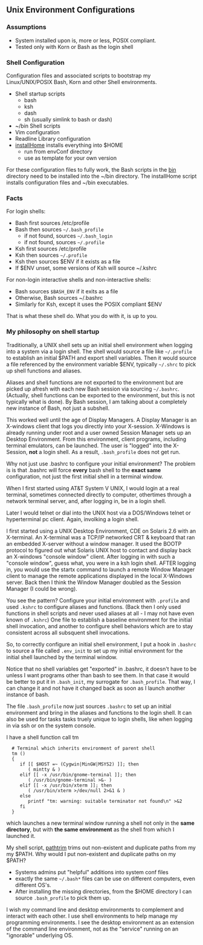 ## Unix Environment Configurations
###  Assumptions
* System installed upon is, more or less, POSIX compliant.
* Tested only with Korn or Bash as the login shell
### Shell Configuration
Configuration files and associated scripts to bootstrap
my Linux/UNIX/POSIX Bash, Korn and other Shell environments.
* Shell startup scripts
  * bash
  * ksh
  * dash
  * sh (usually simlink to bash or dash)
* ~/bin Shell scripts
* Vim configuration
* Readline Library configuration
* [installHome](installHome) installs everything into $HOME
  * run from envConf directory
  * use as template for your own version

For these configuration files to fully work, the Bash
scripts in the [bin](bin) directory need to be installed into
the ~/bin directory.  The installHome script installs
configuration files and ~/bin executables.

### Facts
For login shells:
* Bash first sources /etc/profile
* Bash then sources `~/.bash_profile`
  * if not found, sources `~/.bash_login`
  * if not found, sources `~/.profile`
* Ksh first sources /etc/profile
* Ksh then sources `~/.profile`
* Ksh then sources $ENV if it exists as a file
* If $ENV unset, some versions of Ksh will source ~/.kshrc

For non-login interactive shells and non-interactive shells:
* Bash sources `$BASH_ENV` if it exits as a file
* Otherwise, Bash sources ~/.bashrc
* Similarly for Ksh, except it uses the POSIX compliant $ENV

That is what these shell do.  What you do with it, is up to you.

### My philosophy on shell startup
Traditionally, a UNIX shell sets up an initial shell environment
when logging into a system via a login shell.  The shell would
source a file like `~/.profile` to establish an initial $PATH and
export shell variables.  Then it would source a file referenced
by the environment variable $ENV, typically  `~/.shrc` to pick up
shell functions and aliases.

Aliases and shell functions are not exported to the environment
but are picked up afresh with each new Bash session via
sourcing `~/.bashrc`.  (Actually, shell functions can be exported
to the environment, but this is not typically what is done).
By Bash session, I am talking about a completely new instance
of Bash, not just a subshell.

This worked well until the age of Display Managers.  A Display
Manager is an X-windows client that logs you directly into your
X-session.  X-Windows is already running under root and a user
owned Session Manager sets up an Desktop Environment.  From this
environment, client programs, including terminal emulators,
can be launched.  The user is "logged" into the X-Session, __not__
a login shell.  As a result, `.bash_profile` does not get run.

Why not just use .bashrc to configure your initial environment?
The problem is is that .bashrc will force __every__ bash
shell to the __exact same__ configuration, not just the first
initial shell in a terminal window.

When I first started using AT&T System V UNIX, I
would login at a real terminal, sometimes connected directly
to computer, othertimes through a network terminal server,
and, after logging in, be in a login shell.

Later I would telnet or dial into the UNIX host via a DOS/Windows
telnet or hyperterminal pc client.  Again, involking a login
shell.

I first started using a UNIX Desktop Environment, CDE on
Solaris 2.6 with an X-terminal.  An X-terminal was a TCP/IP
networked CRT & keyboard that ran an embedded X-server without
a window manager.  It used the BOOTP protocol to figured out what
Solaris UNIX host to contact and display back an X-windows
"console window" client.  After logging in with such a
"console window", guess what, you were in a ksh login shell.
AFTER logging in, you would use the startx command to launch
a remote Window Manager client to manage the remote applications
displayed in the local X-Windows server.  Back then I think the
Window Manager doubled as the Session Manager (I could be wrong).

You see the pattern?  Configure your initial environment
with `.profile` and used `.kshrc` to configure
aliases and functions.  (Back then I only used functions
in shell scripts and never used aliases at all - I may not 
have even known of `.kshrc`)  One file to establish a baseline
environment for the initial shell invocation, and another to
configure shell behaviors which are to stay consistent across
all subsquent shell invocations.

So, to correctly configure an initial shell environment, I
put a hook in `.bashrc` to source a file called `.env_init`
to set up my initial environment for the initial shell
launched by the terminal window.

Notice that no shell variables get "exported" in .bashrc,
it doesn't have to be unless I want programs other than
bash to see them.  In that case it would be better to put
it in `.bash_init`, my surrogate for `.bash_profile`.
That way, I can change it and not have it changed back
as soon as I launch another instance of bash.

The file `.bash_profile` now just sources `.bashrc` to
set up an initial environment and bring in the aliases and
functions to the login shell.  It can also be used for tasks
tasks truely unique to login shells, like when logging in via
ssh or on the system console.

I have a shell function call tm
```
  # Terminal which inherits environment of parent shell
  tm ()
  {
     if [[ $HOST =~ (Cygwin|MinGW|MSYS2) ]]; then
        ( mintty & )
     elif [[ -x /usr/bin/gnome-terminal ]]; then
        ( /usr/bin/gnome-terminal >&- )
     elif [[ -x /usr/bin/xterm ]]; then
        ( /usr/bin/xterm >/dev/null 2>&1 & )
     else
        printf "tm: warning: suitable terminator not found\n" >&2
     fi
  }
```
which launches a new terminal window running a shell not only
in the __same directory__, but with __the same environment__
as the shell from which I launched it.

My shell script, [pathtrim](bin/pathtrim) trims out non-existent
and duplicate paths from my my $PATH.  Why would I put
non-existent and duplicate paths on my $PATH?
* Systems admins put "helpful" additions into system conf files
* exactly the same `~/.bash*` files can be use on different
  computers, even different OS's.
* After installing the missing directories, from the $HOME
  directory I can source `.bash_profile` to pick them up.

I wish my command line and desktop environments to complement
and interact with each other.  I use shell environments to
help manage my programming environments.  I see the desktop
environment as an extension of the command line environment, not
as the "service" running on an "ignorable" underlying OS.
